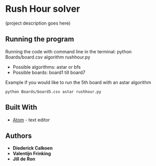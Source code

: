# Rush Hour solver
(project description goes here)

## Running the program
Running the code with command line in the terminal: python Boards/board.csv algorithm rushhour.py
* Possible algorithms: astar or bfs
* Possible boards: board1 till board7

Example if you would like to run the 5th board with an astar algorithm

```
python Boards/board5.csv astar rushhour.py
```

## Built With

* [Atom](https://atom.io) - text editor

## Authors

* **Diederick Calkoen**
* **Valentijn Frinking**
* **Jill de Ron**
